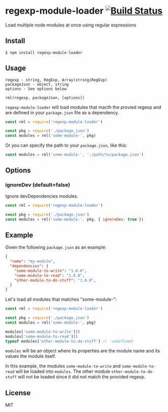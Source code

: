 # regexp-module-loader [![Build Status](https://travis-ci.org/kryptogeist/regexp-module-loader.svg?branch=develop)](https://travis-ci.org/kryptogeist/regexp-module-loader)

Load multiple node modules at once using regular expressions

## Install
`$ npm install regexp-module-loader`

## Usage
```
regexp - string, RegExp, Array(string|RegExp)
packageJson - object, string
options - See options below
```

`rml(regexp, packageJson, [options])`

`regexp-module-loader` will load modules that macth the provied regexp and are defined in your `package.json` file as a dependency.

```javascript
const rml = require('regexp-module-loader')
```

```javascript
const pkg = require('./package.json')
const modules = rml('some-module-', pkg)
```

Or you can specify the path to your `package.json`, like this:

```javascript
const modules = rml('some-module-', './path/to/package.json')
```


## Options
### ignoreDev (default=false)

Ignore devDependencies modules.

```javascript
const rml = require('regexp-module-loader')

const pkg = require('./package.json')
const modules = rml('some-module-', pkg, { ignoreDev: true })
```

## Example

Given the following `package.json` as an example:

```json
{
  "name": "my-module",
  "dependencies": {
    "some-module-to-write": "1.0.0",
    "some-module-to-read": "1.0.0",
    "other-module-to-do-stuff": "1.0.0",
  }
}
```

Let's load all modules that matches "some-module-":

```javascript
const rml = require('regexp-module-loader')

const pkg = require('./package.json')
const modules = rml('some-module-', pkg)

modules['some-module-to-write']()
modules['some-module-to-read']()
typeof modules['other-module-to-do-stuff'] // 'undefined'
```

`modules` will be an object where its properties are the module name and its values the module itself.

In this example, the modules `some-module-to-write` and `some-module-to-read` will be loaded into `modules`. The other module `other-module-to-do-stuff` will not be loaded since it did not match the provided regexp.

## License
MIT
